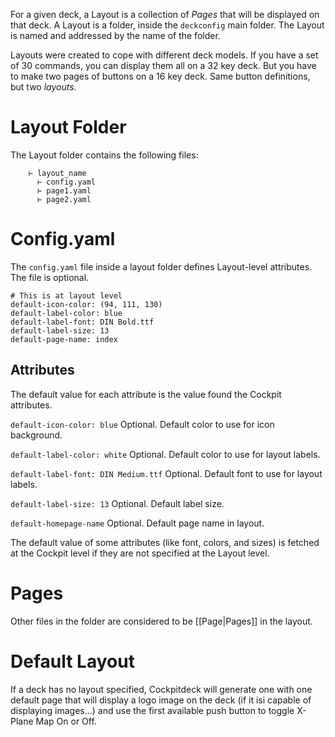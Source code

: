 For a given deck, a Layout is a collection of *Pages* that will be displayed on that deck.
A Layout is a folder, inside the `deckconfig` main folder.
The Layout is named and addressed by the name of the folder.

Layouts were created to cope with different deck models. If you have a set of 30 commands, you can display them all on a 32 key deck. But you have to make two pages of buttons on a 16 key deck. Same button definitions, but two *layouts*.

# Layout Folder
The Layout folder contains the following files:

```
    ⊢ layout_name
      ⊢ config.yaml
      ⊢ page1.yaml
      ⊢ page2.yaml
```

# Config.yaml
The `config.yaml` file inside a layout folder defines Layout-level attributes. The file is optional.

```
# This is at layout level
default-icon-color: (94, 111, 130)
default-label-color: blue
default-label-font: DIN Bold.ttf
default-label-size: 13
default-page-name: index
```

## Attributes
The default value for each attribute is the value found the Cockpit attributes.

`default-icon-color: blue`
Optional. Default color to use for icon background.

`default-label-color: white`
Optional. Default color to use for layout labels.

`default-label-font: DIN Medium.ttf`
Optional. Default font to use for layout labels.

`default-label-size: 13`
Optional. Default label size.

`default-homepage-name`
Optional. Default page name in layout.

The default value of some attributes (like font, colors, and sizes) is fetched at the Cockpit level if they are not specified at the Layout level.

# Pages
Other files in the folder are considered to be [[Page|Pages]] in the layout.

# Default Layout
If a deck has no layout specified, Cockpitdeck will generate one with one default page that will display a logo image on the deck (if it isi capable of displaying images...) and use the first available push button to toggle X-Plane Map On or Off.